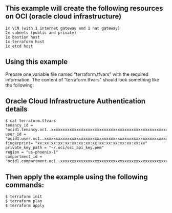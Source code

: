 ## This example will create the following resources on OCI (oracle cloud infrastructure)

```
1x VCN (with 1 internet gateway and 1 nat gateway)
2x subnets (public and private)
1x bastion host
1x terraform host
1x etcd host
```

## Using this example

Prepare one variable file named "terraform.tfvars" with the required information. The content of "terraform.tfvars" should look something like the following:


## Oracle Cloud Infrastructure Authentication details

```
$ cat terraform.tfvars
tenancy_id = "ocid1.tenancy.oc1..xxxxxxxxxxxxxxxxxxxxxxxxxxxxxxxxxxxxxxxxxxxxxxxxxxxxxxxxxxxx"
user_id = "ocid1.user.oc1..xxxxxxxxxxxxxxxxxxxxxxxxxxxxxxxxxxxxxxxxxxxxxxxxxxxxxxxxxxxx"
fingerprint= "xx:xx:xx:xx:xx:xx:xx:xx:xx:xx:xx:xx:xx:xx:xx:xx"
private_key_path = "~/.oci/oci_api_key.pem"
region = "us-phoenix-1"
compartment_id = "ocid1.compartment.oc1..xxxxxxxxxxxxxxxxxxxxxxxxxxxxxxxxxxxxxxxxxxxxxxxxxxxxxxxxxxxx"
```


## Then apply the example using the following commands:

```
$ terraform init
$ terraform plan
$ terraform apply
```
